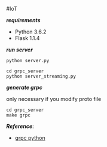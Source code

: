 #IoT

***requirements***
- Python 3.6.2
- Flask 1.1.4

***run server***

```
python server.py
```

```
cd grpc_server
python server_streaming.py
```

***generate grpc***

only necessary if you modify proto file

```
cd grpc_server
make grpc
```


***Reference***:
- [grpc python](https://grpc.io/docs/languages/python/quickstart/)


